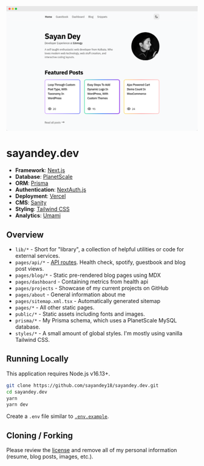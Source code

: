 ![cover](https://raw.githubusercontent.com/sayandey18/sayandey18/main/img/sayandey-banner.png)


# sayandey.dev

- **Framework**: [Next.js](https://nextjs.org/)
- **Database**: [PlanetScale](https://planetscale.com)
- **ORM**: [Prisma](https://prisma.io/)
- **Authentication**: [NextAuth.js](https://next-auth.js.org/)
- **Deployment**: [Vercel](https://vercel.com)
- **CMS**: [Sanity](https://www.sanity.io/)
- **Styling**: [Tailwind CSS](https://tailwindcss.com/)
- **Analytics**: [Umami](https://umami.is)

## Overview

- `lib/*` - Short for "library", a collection of helpful utilities or code for external services.
- `pages/api/*` - [API routes](https://nextjs.org/docs/api-routes/introduction). Health check, spotify, guestbook and blog post views.
- `pages/blog/*` - Static pre-rendered blog pages using MDX
- `pages/dashboard` - Containing metrics from health api
- `pages/projects` - Showcase of my current projects on GitHub
- `pages/about` - General information about me
- `pages/sitemap.xml.tsx` - Automatically generated sitemap
- `pages/*` - All other static pages.
- `public/*` - Static assets including fonts and images.
- `prisma/*` - My Prisma schema, which uses a PlanetScale MySQL database.
- `styles/*` - A small amount of global styles. I'm mostly using vanilla Tailwind CSS.

## Running Locally

This application requires Node.js v16.13+.

```bash
git clone https://github.com/sayandey18/sayandey.dev.git
cd sayandey.dev
yarn
yarn dev
```

Create a `.env` file similar to [`.env.example`](https://github.com/ayandey18/sayandey.dev/blob/main/.env.example).

## Cloning / Forking

Please review the [license](https://github.com/sayandey18/sayandey.dev/blob/main/LICENSE.txt) and remove all of my personal information (resume, blog posts, images, etc.).